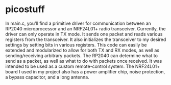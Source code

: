 # picostuff

In main.c, you'll find a primitive driver for communication between an RP2040 microprocessor and an NRF24L01+ radio transceiver.
Currently, the driver can only operate in TX mode. It sends one packet and reads various registers from the transceiver. It also initializes the transceiver to my desired settings by setting bits in various registers.
This code can easily be extended and modularized to allow for both TX and RX modes, as well as sending/receiving arbitrary packets.
The RP2040 can determine what to send as a packet, as well as what to do with packets once received. It was intended to be used as a custom remote-control system.
The NRF24L01+ board I used in my project also has a power amplifier chip, noise protection, a bypass capacitor, and a long antenna.
